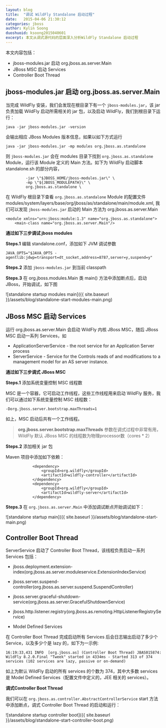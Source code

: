 ```yaml
---
layout: blog
title:  "调试 WildFly Standalone 启动过程"
date:   2015-04-06 21:30:12
categories: jboss
author: Kylin Soong
duoshuoid: ksoong2015040601
excerpt: 本文从调式源代码的层面深入分析WildFly Standalone 启动过程
---
```


本文内容包括：

* jboss-modules.jar 启动 org.jboss.as.server.Main
* JBoss MSC 启动 Services
* Controller Boot Thread

## jboss-modules.jar 启动 org.jboss.as.server.Main

当完成 WildFly 安装，我们会发现在根目录下有一个 `jboss-modules.jar`，该 jar 负责加载 WildFly 启动所需相关的 jar 包，以及启动 WildFly，我们到根目录下运行：

~~~
java -jar jboss-modules.jar -version
~~~

会输出相应 JBoss Modules 版本信息，如果以如下方式运行

~~~
java -jar jboss-modules.jar -mp modules org.jboss.as.standalone
~~~

则 `jboss-modules.jar` 会在 modules 目录下找到 `org.jboss.as.standalone` Module，运行该 Module 定义的 Main 方法。如下为 WildFly 启动脚本 standalone.sh 的部分内容，

~~~
         -jar \"$JBOSS_HOME/jboss-modules.jar\" \
         -mp \"${JBOSS_MODULEPATH}\" \
         org.jboss.as.standalone \
~~~

在 WildFly 根目录下查看 `org.jboss.as.standalone` Module 的配置文件 modules/system/layers/base/org/jboss/as/standalone/main/module.xml, 我们可以发现 `jboss-modules.jar` 启动的 Main 方法为 org.jboss.as.server.Main

~~~
<module xmlns="urn:jboss:module:1.3" name="org.jboss.as.standalone">
    <main-class name="org.jboss.as.server.Main"/>
~~~

**通过如下三步调试 jboss modules**

**Steps.1** 编辑 standalone.conf，添加如下 JVM 调试参数

~~~
JAVA_OPTS="$JAVA_OPTS -agentlib:jdwp=transport=dt_socket,address=8787,server=y,suspend=y"
~~~

**Steps.2** 添加 `jboss-modules.jar` 到当前 classpath

**Steps.3** 在 org.jboss.modules.Main 类 main() 方法中添加断点后，启动 JBoss，开始调试，如下图

![standalone startup modules main]({{ site.baseurl }}/assets/blog/standalone-start-modules-main.png) 


## JBoss MSC 启动 Services

运行 org.jboss.as.server.Main 会启动 WildFly 内核 JBoss MSC，随后 JBoss MSC 启动一系列 Services，如

* ApplicationServerService - the root service for an Application Server process
* ServerService - Service for the Controls reads of and modifications to a management model for an AS server instance.

**通过如下三步调式 JBoss MSC**

**Steps.1** 添加系统变量控制 MSC 线程数

MSC 是一个容器，它可启动工作线程，这些工作线程用来启动 WildFly 服务，我们可以通过如下系统变量控制 MSC 线程数：

~~~
-Dorg.jboss.server.bootstrap.maxThreads=1
~~~

如上，MSC 启动后共有一个工作线程。

> **org.jboss.server.bootstrap.maxThreads** 参数在调式过程中非常有用，WildFly 默认 JBoss MSC 的线程数为物理processor数（cores * 2）

**Steps.2** 添加相关 jar 包

Maven 项目中添加如下依赖：

~~~
            <dependency>
                <groupId>org.wildfly</groupId>
                <artifactId>wildfly-controller</artifactId>
            </dependency>
            <dependency>
                <groupId>org.wildfly</groupId>
                <artifactId>wildfly-server</artifactId>
            </dependency>
~~~

**Steps.3** 在 `org.jboss.as.server.Main` 中添加调试断点开始调试如下：

![standalone startup main]({{ site.baseurl }}/assets/blog/standalone-start-main.png)

## Controller Boot Thread

ServerService 启动了 Controller Boot Thread，该线程负责启动一系列 Services 包括：

* jboss.deployment.extension-index(org.jboss.as.server.moduleservice.ExtensionIndexService)
* jboss.server.suspend-controller(org.jboss.as.server.suspend.SuspendController)
* jboss.server.graceful-shutdown-service(org.jboss.as.server.GracefulShutdownService)
* jboss.http.listener.registry(org.jboss.as.remoting.HttpListenerRegistryService)

* Model Defined Services

在 Controller Boot Thread 完成启动所有 Services 后会日志输出启动了多少个 Service，以及多少个是 lazy 的，如下为一示例:

~~~
16:19:33,431 INFO  [org.jboss.as] (Controller Boot Thread) JBAS015874: WildFly 8.2.0.Final "Tweek" started in 4334ms - Started 313 of 374 services (102 services are lazy, passive or on-demand)
~~~

如上为默认 WildFly 启动的所有 services 的个数为 374，其中大多数 services 是 Model Defined Services（配置文件中定义的，JEE 相关的 services）。

**调式Controller Boot Thread**

我们可以在 `org.jboss.as.controller.AbstractControllerService` start 方法中添加断点，调式 Controller Boot Thread 的启动和运行：

![standalone startup controller boot]({{ site.baseurl }}/assets/blog/standalone-start-controller-boot.png)
